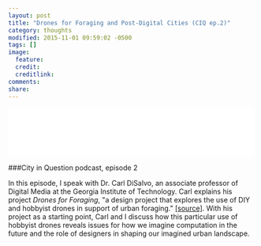 ```yaml
---
layout: post
title: "Drones for Foraging and Post-Digital Cities (CIQ ep.2)"
category: thoughts
modified: 2015-11-01 09:59:02 -0500
tags: []
image:
  feature: 
  credit: 
  creditlink: 
comments: 
share: 
---
```

<iframe style="border: none" src="//html5-player.libsyn.com/embed/episode/id/3907927/height/100/width/500/theme/standard-mini/direction/no/autoplay/no/autonext/no/thumbnail/yes/preload/no/no_addthis/no/" height="100" width="500" scrolling="no"  allowfullscreen webkitallowfullscreen mozallowfullscreen oallowfullscreen msallowfullscreen></iframe>

###City in Question podcast, episode 2

In this episode, I speak with Dr. Carl DiSalvo, an associate professor of Digital Media at the Georgia Institute of Technology. Carl explains his project *Drones for Foraging*, "a design project that explores the use of DIY and hobbyist drones in support of urban foraging." [[source]](http://dronesforforaging.com). With his project as a starting point, Carl and I discuss how this particular use of hobbyist drones reveals issues for how we imagine computation in the future and the role of designers in shaping our imagined urban landscape.